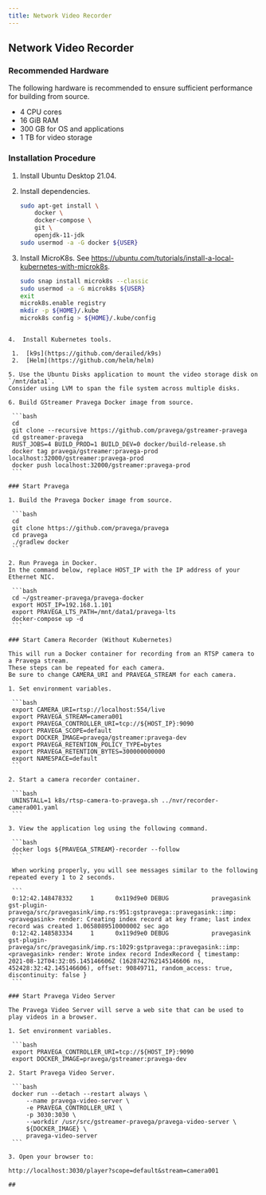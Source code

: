 ```yaml
---
title: Network Video Recorder
---
```


<!--
Copyright (c) Dell Inc., or its subsidiaries. All Rights Reserved.

Licensed under the Apache License, Version 2.0 (the "License");
you may not use this file except in compliance with the License.
You may obtain a copy of the License at

    http://www.apache.org/licenses/LICENSE-2.0
-->

## Network Video Recorder

### Recommended Hardware

The following hardware is recommended to ensure sufficient performance for building from source.

- 4 CPU cores
- 16 GiB RAM
- 300 GB for OS and applications
- 1 TB for video storage

### Installation Procedure

1. Install Ubuntu Desktop 21.04.

2. Install dependencies.

    ```bash
    sudo apt-get install \
        docker \
        docker-compose \
        git \
        openjdk-11-jdk
    sudo usermod -a -G docker ${USER}
    ```

3.  Install MicroK8s.
    See https://ubuntu.com/tutorials/install-a-local-kubernetes-with-microk8s.

    ```bash
    sudo snap install microk8s --classic
    sudo usermod -a -G microk8s ${USER}
    exit
    microk8s.enable registry
    mkdir -p ${HOME}/.kube
    microk8s config > ${HOME}/.kube/config
   ```

4.  Install Kubernetes tools.

    1.  [k9s](https://github.com/derailed/k9s)
    2.  [Helm](https://github.com/helm/helm)

5. Use the Ubuntu Disks application to mount the video storage disk on `/mnt/data1`.
   Consider using LVM to span the file system across multiple disks.

6. Build GStreamer Pravega Docker image from source.

    ```bash
    cd
    git clone --recursive https://github.com/pravega/gstreamer-pravega
    cd gstreamer-pravega
    RUST_JOBS=4 BUILD_PROD=1 BUILD_DEV=0 docker/build-release.sh
    docker tag pravega/gstreamer:pravega-prod localhost:32000/gstreamer:pravega-prod
    docker push localhost:32000/gstreamer:pravega-prod
    ```

### Start Pravega

1. Build the Pravega Docker image from source.

    ```bash
    cd
    git clone https://github.com/pravega/pravega
    cd pravega
    ./gradlew docker
    ```

2. Run Pravega in Docker.
   In the command below, replace HOST_IP with the IP address of your Ethernet NIC.

    ```bash
    cd ~/gstreamer-pravega/pravega-docker
    export HOST_IP=192.168.1.101
    export PRAVEGA_LTS_PATH=/mnt/data1/pravega-lts
    docker-compose up -d
    ```

### Start Camera Recorder (Without Kubernetes)

This will run a Docker container for recording from an RTSP camera to a Pravega stream.
These steps can be repeated for each camera.
Be sure to change CAMERA_URI and PRAVEGA_STREAM for each camera.

1. Set environment variables.

    ```bash
    export CAMERA_URI=rtsp://localhost:554/live
    export PRAVEGA_STREAM=camera001
    export PRAVEGA_CONTROLLER_URI=tcp://${HOST_IP}:9090
    export PRAVEGA_SCOPE=default
    export DOCKER_IMAGE=pravega/gstreamer:pravega-dev
    export PRAVEGA_RETENTION_POLICY_TYPE=bytes
    export PRAVEGA_RETENTION_BYTES=300000000000
    export NAMESPACE=default
    ```

2. Start a camera recorder container.

    ```bash
    UNINSTALL=1 k8s/rtsp-camera-to-pravega.sh ../nvr/recorder-camera001.yaml
    ```

3. View the application log using the following command.

    ```bash
    docker logs ${PRAVEGA_STREAM}-recorder --follow
    ```

    When working properly, you will see messages similar to the following repeated every 1 to 2 seconds.

    ```
    0:12:42.148478332     1      0x119d9e0 DEBUG            pravegasink gst-plugin-pravega/src/pravegasink/imp.rs:951:gstpravega::pravegasink::imp:<pravegasink> render: Creating index record at key frame; last index record was created 1.0658089510000002 sec ago
    0:12:42.148583334     1      0x119d9e0 DEBUG            pravegasink gst-plugin-pravega/src/pravegasink/imp.rs:1029:gstpravega::pravegasink::imp:<pravegasink> render: Wrote index record IndexRecord { timestamp: 2021-08-12T04:32:05.145146606Z (1628742762145146606 ns, 452428:32:42.145146606), offset: 90849711, random_access: true, discontinuity: false }
    ```

### Start Pravega Video Server

The Pravega Video Server will serve a web site that can be used to play videos in a browser.

1. Set environment variables.

    ```bash
    export PRAVEGA_CONTROLLER_URI=tcp://${HOST_IP}:9090
    export DOCKER_IMAGE=pravega/gstreamer:pravega-dev

2. Start Pravega Video Server.

    ```bash
    docker run --detach --restart always \
        --name pravega-video-server \
        -e PRAVEGA_CONTROLLER_URI \
        -p 3030:3030 \
        --workdir /usr/src/gstreamer-pravega/pravega-video-server \
        ${DOCKER_IMAGE} \
        pravega-video-server
    ```

3. Open your browser to:

   http://localhost:3030/player?scope=default&stream=camera001

## 